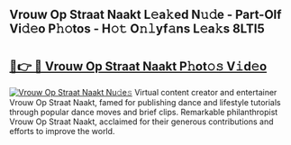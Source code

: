 ## Vrouw Op Straat Naakt L𝚎a𝚔ed N𝚞𝚍e - Part-OIf Vi𝚍𝚎o P𝚑𝚘tos - H𝚘𝚝 O𝚗𝚕yf𝚊ns L𝚎a𝚔s 8LTI5

# <h2><a href="http://kfav23.oniu.top/?m=Vrouw+Op+Straat+Naakt">🔗👉 🔴 Vrouw Op Straat Naakt P𝚑ot𝚘𝚜 V𝚒d𝚎o</a></h2>

[![Vrouw Op Straat Naakt Nu𝚍e𝚜](https://i.imgur.com/0qMVB7G.gif)](http://kfav23.oniu.top/?m=Vrouw+Op+Straat+Naakt)
Virtual content creator and entertainer Vrouw Op Straat Naakt, famed for publishing dance and lifestyle tutorials through popular dance moves and brief clips. Remarkable philanthropist Vrouw Op Straat Naakt, acclaimed for their generous contributions and efforts to improve the world.  

